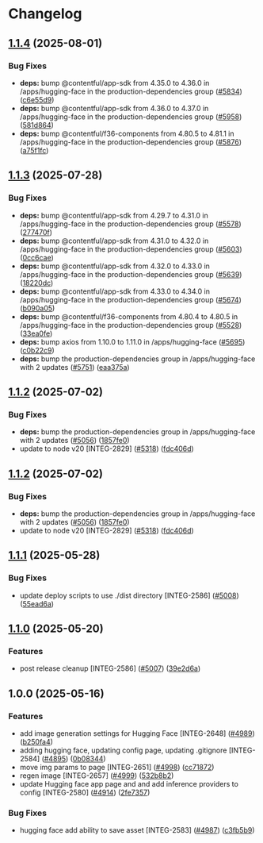 # Changelog

## [1.1.4](https://github.com/contentful/marketplace-partner-apps/compare/hugging-face-v1.1.3...hugging-face-v1.1.4) (2025-08-01)


### Bug Fixes

* **deps:** bump @contentful/app-sdk from 4.35.0 to 4.36.0 in /apps/hugging-face in the production-dependencies group ([#5834](https://github.com/contentful/marketplace-partner-apps/issues/5834)) ([c6e55d9](https://github.com/contentful/marketplace-partner-apps/commit/c6e55d9aa74790ca5b83ace872c7358ed74f979e))
* **deps:** bump @contentful/app-sdk from 4.36.0 to 4.37.0 in /apps/hugging-face in the production-dependencies group ([#5958](https://github.com/contentful/marketplace-partner-apps/issues/5958)) ([581d864](https://github.com/contentful/marketplace-partner-apps/commit/581d864f595de1b169d3c9bd213e762f844a9f69))
* **deps:** bump @contentful/f36-components from 4.80.5 to 4.81.1 in /apps/hugging-face in the production-dependencies group ([#5876](https://github.com/contentful/marketplace-partner-apps/issues/5876)) ([a75f1fc](https://github.com/contentful/marketplace-partner-apps/commit/a75f1fc8c4c09bed8d7565b7832f5c687efbbe70))

## [1.1.3](https://github.com/contentful/marketplace-partner-apps/compare/hugging-face-v1.1.2...hugging-face-v1.1.3) (2025-07-28)


### Bug Fixes

* **deps:** bump @contentful/app-sdk from 4.29.7 to 4.31.0 in /apps/hugging-face in the production-dependencies group ([#5578](https://github.com/contentful/marketplace-partner-apps/issues/5578)) ([277470f](https://github.com/contentful/marketplace-partner-apps/commit/277470f0a8731914ca0711c3e7206ddc08699330))
* **deps:** bump @contentful/app-sdk from 4.31.0 to 4.32.0 in /apps/hugging-face in the production-dependencies group ([#5603](https://github.com/contentful/marketplace-partner-apps/issues/5603)) ([0cc6cae](https://github.com/contentful/marketplace-partner-apps/commit/0cc6caed609cb34e2271bee2edf038698003b68a))
* **deps:** bump @contentful/app-sdk from 4.32.0 to 4.33.0 in /apps/hugging-face in the production-dependencies group ([#5639](https://github.com/contentful/marketplace-partner-apps/issues/5639)) ([18220dc](https://github.com/contentful/marketplace-partner-apps/commit/18220dce98c240df4100e4f40c9f0ce397f9cfd8))
* **deps:** bump @contentful/app-sdk from 4.33.0 to 4.34.0 in /apps/hugging-face in the production-dependencies group ([#5674](https://github.com/contentful/marketplace-partner-apps/issues/5674)) ([b090a05](https://github.com/contentful/marketplace-partner-apps/commit/b090a0569c67375eff1484b5eccca6728005b2e1))
* **deps:** bump @contentful/f36-components from 4.80.4 to 4.80.5 in /apps/hugging-face in the production-dependencies group ([#5528](https://github.com/contentful/marketplace-partner-apps/issues/5528)) ([33ea0fe](https://github.com/contentful/marketplace-partner-apps/commit/33ea0fe1126ae1a29c3b06e7abdcf14581fd37b2))
* **deps:** bump axios from 1.10.0 to 1.11.0 in /apps/hugging-face ([#5695](https://github.com/contentful/marketplace-partner-apps/issues/5695)) ([c0b22c9](https://github.com/contentful/marketplace-partner-apps/commit/c0b22c90176f926352d09eb5f7f57f3cc52d9165))
* **deps:** bump the production-dependencies group in /apps/hugging-face with 2 updates ([#5751](https://github.com/contentful/marketplace-partner-apps/issues/5751)) ([eaa375a](https://github.com/contentful/marketplace-partner-apps/commit/eaa375a19755081430cbb83e03a8ff1f0f584e62))

## [1.1.2](https://github.com/contentful/marketplace-partner-apps/compare/hugging-face-v1.1.1...hugging-face-v1.1.2) (2025-07-02)


### Bug Fixes

* **deps:** bump the production-dependencies group in /apps/hugging-face with 2 updates ([#5056](https://github.com/contentful/marketplace-partner-apps/issues/5056)) ([1857fe0](https://github.com/contentful/marketplace-partner-apps/commit/1857fe0bf30190cf4080e0dd8dc1d24eb2db2573))
* update to node v20 [INTEG-2829] ([#5318](https://github.com/contentful/marketplace-partner-apps/issues/5318)) ([fdc406d](https://github.com/contentful/marketplace-partner-apps/commit/fdc406d9328bc6279abb658dcf5a1bf28795a449))

## [1.1.2](https://github.com/contentful/marketplace-partner-apps/compare/hugging-face-v1.1.1...hugging-face-v1.1.2) (2025-07-02)


### Bug Fixes

* **deps:** bump the production-dependencies group in /apps/hugging-face with 2 updates ([#5056](https://github.com/contentful/marketplace-partner-apps/issues/5056)) ([1857fe0](https://github.com/contentful/marketplace-partner-apps/commit/1857fe0bf30190cf4080e0dd8dc1d24eb2db2573))
* update to node v20 [INTEG-2829] ([#5318](https://github.com/contentful/marketplace-partner-apps/issues/5318)) ([fdc406d](https://github.com/contentful/marketplace-partner-apps/commit/fdc406d9328bc6279abb658dcf5a1bf28795a449))

## [1.1.1](https://github.com/contentful/marketplace-partner-apps/compare/hugging-face-v1.1.0...hugging-face-v1.1.1) (2025-05-28)


### Bug Fixes

* update deploy scripts to use ./dist directory [INTEG-2586] ([#5008](https://github.com/contentful/marketplace-partner-apps/issues/5008)) ([55ead6a](https://github.com/contentful/marketplace-partner-apps/commit/55ead6aefd5d116d3d09a6fad558a736a366b97d))

## [1.1.0](https://github.com/contentful/marketplace-partner-apps/compare/hugging-face-v1.0.0...hugging-face-v1.1.0) (2025-05-20)


### Features

* post release cleanup [INTEG-2586] ([#5007](https://github.com/contentful/marketplace-partner-apps/issues/5007)) ([39e2d6a](https://github.com/contentful/marketplace-partner-apps/commit/39e2d6a69db8201fa846fba271ba4dc7eefae0d9))

## 1.0.0 (2025-05-16)


### Features

* add image generation settings for Hugging Face [INTEG-2648] ([#4989](https://github.com/contentful/marketplace-partner-apps/issues/4989)) ([b250fa4](https://github.com/contentful/marketplace-partner-apps/commit/b250fa4ca962c944ba0c16a3938afea62a1a8166))
* adding hugging face, updating config page, updating .gitignore [INTEG-2584] ([#4895](https://github.com/contentful/marketplace-partner-apps/issues/4895)) ([0b08344](https://github.com/contentful/marketplace-partner-apps/commit/0b083445b59bdc7a1cfbbade46d586739262fe84))
* move img params to page [INTEG-2651]  ([#4998](https://github.com/contentful/marketplace-partner-apps/issues/4998)) ([cc71872](https://github.com/contentful/marketplace-partner-apps/commit/cc71872a151105c158b5d2779de8f58eb6052936))
* regen image [INTEG-2657] ([#4999](https://github.com/contentful/marketplace-partner-apps/issues/4999)) ([532b8b2](https://github.com/contentful/marketplace-partner-apps/commit/532b8b29b8941165ca182b9cbe4d753adfef23e7))
* update Hugging face app page and and add inference providers to config [INTEG-2580] ([#4914](https://github.com/contentful/marketplace-partner-apps/issues/4914)) ([2fe7357](https://github.com/contentful/marketplace-partner-apps/commit/2fe7357d164909e70b7987112d782793dfadf6d2))


### Bug Fixes

* hugging face add ability to save asset [INTEG-2583] ([#4987](https://github.com/contentful/marketplace-partner-apps/issues/4987)) ([c3fb5b9](https://github.com/contentful/marketplace-partner-apps/commit/c3fb5b9634a22c9b477d98418bb213db3fd5cafc))

